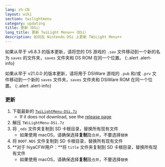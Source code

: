 ```yaml
---
lang: zh-CN
layout: wiki
section: twilightmenu
category: updating
title: 更新（DSi）
long_title: 更新 TwiLight Menu++（DSi）
description: 如何在 Nintendo DSi 上更新 TWiLight Menu++
---
```


如果从早于 v6.8.3 的版本更新，请将您的 DS 游戏的 `.sav` 文件移动到一个新的名为 `saves` 的文件夹，`saves` 文件夹和 DS ROM 在同一个位置。
{:.alert .alert-info}

如果从早于 v21.0.0 的版本更新，请将用于 DSiWare 游戏的 `.pub` 和/或 `.prv` 文件移动到一个新的 `saves` 文件夹，`saves` 文件夹和 DSiWare ROM 在同一个位置。
{:.alert .alert-info}

### 更新
1. 下载最新的 [`TwiLightMenu-DSi.7z`](https://github.com/DS-Homebrew/TWiLightMenu/releases/latest/download/TWiLightMenu-DSi.7z)
    - If it does not download, see the [release page](https://github.com/DS-Homebrew/TWiLightMenu/releases/latest)
1. 解压 `TWiLightMenu-DSi.7z`
1. 将 `_nds` 文件夹复制到 SD 卡根目录，替换所有现有文件
    - 如果使用 macOS，请确保选择**复制**及`合并`，不要选择`替换`
1. 将 `BOOT.NDS` 文件复制到 SD 卡根目录，替换所有现有文件
1. **对于 hiyaCFW用户：**将 `title` 文件夹复制到 SD 卡根目录，替换所有现有文件
    - 如果使用 macOS，请确保选择**复制**及`合并`，不要选择`替换`
